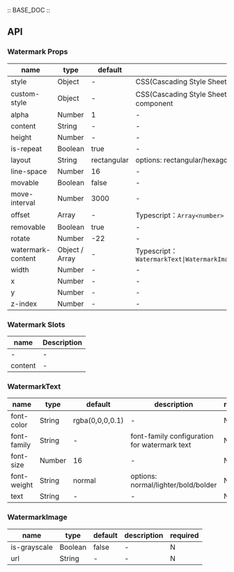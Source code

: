 :: BASE_DOC ::

## API


### Watermark Props

name | type | default | description | required
-- | -- | -- | -- | --
style | Object | - | CSS(Cascading Style Sheets) | N
custom-style | Object | - | CSS(Cascading Style Sheets)，used to set style on virtual component | N
alpha | Number | 1 | \- | N
content | String | - | \- | N
height | Number | - | \- | N
is-repeat | Boolean | true | \- | N
layout | String | rectangular | options: rectangular/hexagonal | N
line-space | Number | 16 | \- | N
movable | Boolean | false | \- | N
move-interval | Number | 3000 | \- | N
offset | Array | - | Typescript：`Array<number>` | N
removable | Boolean | true | \- | N
rotate | Number | -22 | \- | N
watermark-content | Object / Array | - | Typescript：`WatermarkText\|WatermarkImage\|Array<WatermarkText\|WatermarkImage>` | N
width | Number | - | \- | N
x | Number | - | \- | N
y | Number | - | \- | N
z-index | Number | - | \- | N

### Watermark Slots

name | Description
-- | --
\- | \-
content | \-

### WatermarkText

name | type | default | description | required
-- | -- | -- | -- | --
font-color | String | rgba(0,0,0,0.1) | \- | N
font-family | String | - | font-family configuration for watermark text | N
font-size | Number | 16 | \- | N
font-weight | String | normal | options: normal/lighter/bold/bolder | N
text | String | - | \- | N

### WatermarkImage

name | type | default | description | required
-- | -- | -- | -- | --
is-grayscale | Boolean | false | \- | N
url | String | - | \- | N
